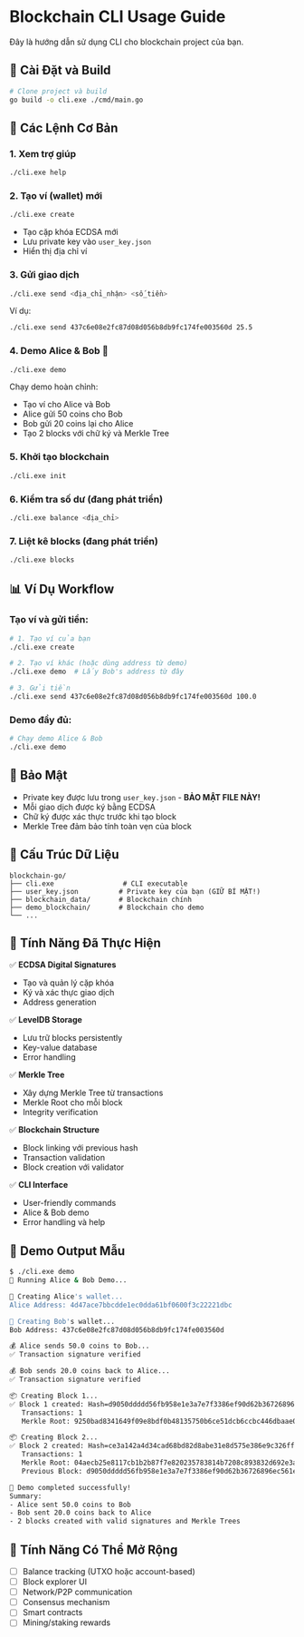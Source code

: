 # Blockchain CLI Usage Guide

Đây là hướng dẫn sử dụng CLI cho blockchain project của bạn.

## 🔧 Cài Đặt và Build

```bash
# Clone project và build
go build -o cli.exe ./cmd/main.go
```

## 📝 Các Lệnh Cơ Bản

### 1. Xem trợ giúp

```bash
./cli.exe help
```

### 2. Tạo ví (wallet) mới

```bash
./cli.exe create
```

- Tạo cặp khóa ECDSA mới
- Lưu private key vào `user_key.json`
- Hiển thị địa chỉ ví

### 3. Gửi giao dịch

```bash
./cli.exe send <địa_chỉ_nhận> <số_tiền>
```

Ví dụ:

```bash
./cli.exe send 437c6e08e2fc87d08d056b8db9fc174fe003560d 25.5
```

### 4. Demo Alice & Bob 🚀

```bash
./cli.exe demo
```

Chạy demo hoàn chỉnh:

- Tạo ví cho Alice và Bob
- Alice gửi 50 coins cho Bob
- Bob gửi 20 coins lại cho Alice
- Tạo 2 blocks với chữ ký và Merkle Tree

### 5. Khởi tạo blockchain

```bash
./cli.exe init
```

### 6. Kiểm tra số dư (đang phát triển)

```bash
./cli.exe balance <địa_chỉ>
```

### 7. Liệt kê blocks (đang phát triển)

```bash
./cli.exe blocks
```

## 📊 Ví Dụ Workflow

### Tạo ví và gửi tiền:

```bash
# 1. Tạo ví của bạn
./cli.exe create

# 2. Tạo ví khác (hoặc dùng address từ demo)
./cli.exe demo  # Lấy Bob's address từ đây

# 3. Gửi tiền
./cli.exe send 437c6e08e2fc87d08d056b8db9fc174fe003560d 100.0
```

### Demo đầy đủ:

```bash
# Chạy demo Alice & Bob
./cli.exe demo
```

## 🔐 Bảo Mật

- Private key được lưu trong `user_key.json` - **BẢO MẬT FILE NÀY!**
- Mỗi giao dịch được ký bằng ECDSA
- Chữ ký được xác thực trước khi tạo block
- Merkle Tree đảm bảo tính toàn vẹn của block

## 📁 Cấu Trúc Dữ Liệu

```
blockchain-go/
├── cli.exe                 # CLI executable
├── user_key.json          # Private key của bạn (GIỮ BÍ MẬT!)
├── blockchain_data/       # Blockchain chính
├── demo_blockchain/       # Blockchain cho demo
└── ...
```

## 🎯 Tính Năng Đã Thực Hiện

✅ **ECDSA Digital Signatures**

- Tạo và quản lý cặp khóa
- Ký và xác thực giao dịch
- Address generation

✅ **LevelDB Storage**

- Lưu trữ blocks persistently
- Key-value database
- Error handling

✅ **Merkle Tree**

- Xây dựng Merkle Tree từ transactions
- Merkle Root cho mỗi block
- Integrity verification

✅ **Blockchain Structure**

- Block linking với previous hash
- Transaction validation
- Block creation với validator

✅ **CLI Interface**

- User-friendly commands
- Alice & Bob demo
- Error handling và help

## 🔄 Demo Output Mẫu

```bash
$ ./cli.exe demo
🚀 Running Alice & Bob Demo...

👩 Creating Alice's wallet...
Alice Address: 4d47ace7bbcdde1ec0dda61bf0600f3c22221dbc

👨 Creating Bob's wallet...
Bob Address: 437c6e08e2fc87d08d056b8db9fc174fe003560d

💰 Alice sends 50.0 coins to Bob...
✅ Transaction signature verified

💰 Bob sends 20.0 coins back to Alice...
✅ Transaction signature verified

📦 Creating Block 1...
✅ Block 1 created: Hash=d9050ddddd56fb958e1e3a7e7f3386ef90d62b36726896ec561e808072664d94
   Transactions: 1
   Merkle Root: 9250bad8341649f09e8bdf0b48135750b6ce51dcb6ccbc446dbaae035053e66c

📦 Creating Block 2...
✅ Block 2 created: Hash=ce3a142a4d34cad68bd82d8abe31e8d575e386e9c326ff34319d65ee5920fd89
   Transactions: 1
   Merkle Root: 04aecb25e8117cb1b2b87f7e820235783814b7208c893832d692e3aa39d4137b
   Previous Block: d9050ddddd56fb958e1e3a7e7f3386ef90d62b36726896ec561e808072664d94

🎉 Demo completed successfully!
Summary:
- Alice sent 50.0 coins to Bob
- Bob sent 20.0 coins back to Alice
- 2 blocks created with valid signatures and Merkle Trees
```

## 🚀 Tính Năng Có Thể Mở Rộng

- [ ] Balance tracking (UTXO hoặc account-based)
- [ ] Block explorer UI
- [ ] Network/P2P communication
- [ ] Consensus mechanism
- [ ] Smart contracts
- [ ] Mining/staking rewards

